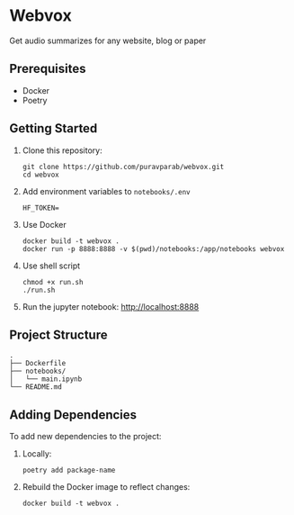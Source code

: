 # Webvox

Get audio summarizes for any website, blog or paper

## Prerequisites

- Docker
- Poetry

## Getting Started

1. Clone this repository:
	```
	git clone https://github.com/puravparab/webvox.git
	cd webvox
	```
2. Add environment variables to `notebooks/.env`
	```
	HF_TOKEN=
	```
3. Use Docker
   ```
   docker build -t webvox .
   docker run -p 8888:8888 -v $(pwd)/notebooks:/app/notebooks webvox
   ```
4. Use shell script
	```
	chmod +x run.sh
	./run.sh
	```

4. Run the jupyter notebook: [http://localhost:8888](http://localhost:8888)


## Project Structure

```
.
├── Dockerfile
├── notebooks/
│   └── main.ipynb
└── README.md
```

## Adding Dependencies

To add new dependencies to the project:

1. Locally:
   ```
   poetry add package-name
   ```

2. Rebuild the Docker image to reflect changes:
   ```
   docker build -t webvox .
   ```